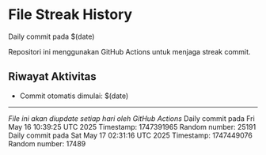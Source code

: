 # File Streak History

Daily commit pada $(date)

Repositori ini menggunakan GitHub Actions untuk menjaga streak commit.

## Riwayat Aktivitas

- Commit otomatis dimulai: $(date)

---

*File ini akan diupdate setiap hari oleh GitHub Actions*
Daily commit pada Fri May 16 10:39:25 UTC 2025
Timestamp: 1747391965
Random number: 25191
Daily commit pada Sat May 17 02:31:16 UTC 2025
Timestamp: 1747449076
Random number: 17489
